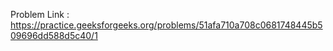Problem Link : https://practice.geeksforgeeks.org/problems/51afa710a708c0681748445b509696dd588d5c40/1